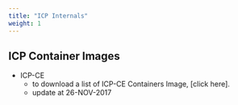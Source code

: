 ```yaml
---
title: "ICP Internals"
weight: 1
---
```


## ICP Container Images

- ICP-CE
    - to download a list of ICP-CE Containers Image, [click here].
    - update at 26-NOV-2017

